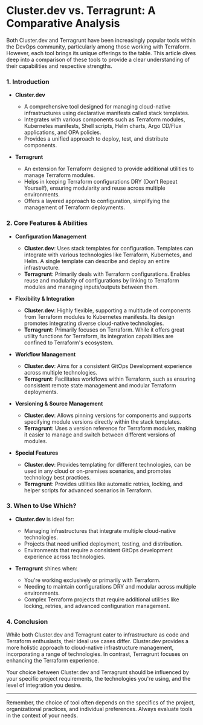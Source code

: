 # Cluster.dev vs. Terragrunt: A Comparative Analysis

Both Cluster.dev and Terragrunt have been increasingly popular tools within the DevOps community, particularly among those working with Terraform. However, each tool brings its unique offerings to the table. This article dives deep into a comparison of these tools to provide a clear understanding of their capabilities and respective strengths.

### **1. Introduction**

- **Cluster.dev**
  - A comprehensive tool designed for managing cloud-native infrastructures using declarative manifests called stack templates.
  - Integrates with various components such as Terraform modules, Kubernetes manifests, Shell scripts, Helm charts, Argo CD/Flux applications, and OPA policies.
  - Provides a unified approach to deploy, test, and distribute components.

- **Terragrunt**
  - An extension for Terraform designed to provide additional utilities to manage Terraform modules.
  - Helps in keeping Terraform configurations DRY (Don’t Repeat Yourself), ensuring modularity and reuse across multiple environments.
  - Offers a layered approach to configuration, simplifying the management of Terraform deployments.

### **2. Core Features & Abilities**

- **Configuration Management**

  - **Cluster.dev**: Uses stack templates for configuration. Templates can integrate with various technologies like Terraform, Kubernetes, and Helm. A single template can describe and deploy an entire infrastructure.
  - **Terragrunt**: Primarily deals with Terraform configurations. Enables reuse and modularity of configurations by linking to Terraform modules and managing inputs/outputs between them.

- **Flexibility & Integration**

  - **Cluster.dev**: Highly flexible, supporting a multitude of components from Terraform modules to Kubernetes manifests. Its design promotes integrating diverse cloud-native technologies.
  - **Terragrunt**: Primarily focuses on Terraform. While it offers great utility functions for Terraform, its integration capabilities are confined to Terraform's ecosystem.

- **Workflow Management**

  - **Cluster.dev**: Aims for a consistent GitOps Development experience across multiple technologies.
  - **Terragrunt**: Facilitates workflows within Terraform, such as ensuring consistent remote state management and modular Terraform deployments.

- **Versioning & Source Management**

  - **Cluster.dev**: Allows pinning versions for components and supports specifying module versions directly within the stack templates.
  - **Terragrunt**: Uses a version reference for Terraform modules, making it easier to manage and switch between different versions of modules.

- **Special Features**

  - **Cluster.dev**: Provides templating for different technologies, can be used in any cloud or on-premises scenarios, and promotes technology best practices.
  - **Terragrunt**: Provides utilities like automatic retries, locking, and helper scripts for advanced scenarios in Terraform.

### **3. When to Use Which?**

- **Cluster.dev** is ideal for:
  - Managing infrastructures that integrate multiple cloud-native technologies.
  - Projects that need unified deployment, testing, and distribution.
  - Environments that require a consistent GitOps development experience across technologies.

- **Terragrunt** shines when:
  - You're working exclusively or primarily with Terraform.
  - Needing to maintain configurations DRY and modular across multiple environments.
  - Complex Terraform projects that require additional utilities like locking, retries, and advanced configuration management.

### **4. Conclusion**

While both Cluster.dev and Terragrunt cater to infrastructure as code and Terraform enthusiasts, their ideal use cases differ. Cluster.dev provides a more holistic approach to cloud-native infrastructure management, incorporating a range of technologies. In contrast, Terragrunt focuses on enhancing the Terraform experience.

Your choice between Cluster.dev and Terragrunt should be influenced by your specific project requirements, the technologies you're using, and the level of integration you desire.

---

Remember, the choice of tool often depends on the specifics of the project, organizational practices, and individual preferences. Always evaluate tools in the context of your needs.
